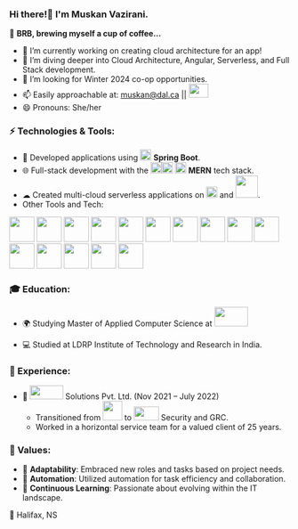 ### Hi there!👋 I'm Muskan Vazirani.
🍵 **BRB, brewing myself a cup of coffee...** 


- 🔭 I’m currently working on creating cloud architecture for an app!
- 🌱 I’m diving deeper into Cloud Architecture, Angular, Serverless, and Full Stack development.
- 🤔 I’m looking for Winter 2024 co-op opportunities.
- 📫 Easily approachable at: [muskan@dal.ca](mailto:muskan@dal.ca) || <a href="https://www.linkedin.com/in/muskan-vazirani/"><img height="25" width="35" src="https://user-images.githubusercontent.com/54678035/218378109-021c4e4c-cea6-49bd-9c2b-8bbb7b94f7cd.png"/></a>
- 😄 Pronouns: She/her

### ⚡ Technologies & Tools:

- 🔧 Developed applications using <img src="https://user-images.githubusercontent.com/54678035/219257518-7ccbf6af-403d-434b-be7a-5baa8e61d16d.svg" width="20"/> **Spring Boot**.
- 🌐 Full-stack development with the <img src="https://user-images.githubusercontent.com/54678035/219395636-a94a18b2-3dcf-41ea-8516-5f44b1a524eb.svg" width="20"/><img src="https://user-images.githubusercontent.com/54678035/219257515-f7115cc7-d2f6-4f37-8471-72f4bb4a6574.svg" width="20"/> <img src="https://user-images.githubusercontent.com/54678035/219395885-fd86087d-e9bc-451a-bc8d-fa64d3ad64a9.svg" width="20"/> **MERN** tech stack.
- ☁ Created multi-cloud serverless applications on <img src="https://upload.wikimedia.org/wikipedia/commons/9/93/Amazon_Web_Services_Logo.svg" width="20"/> and  <img src="https://www.vectorlogo.zone/logos/google_cloud/google_cloud-ar21.svg" width="40"/>.
- Other Tools and Tech:

<img src = "https://github.com/muskanvazirani/muskanvazirani/assets/38426217/41b77929-eb4d-41ad-a9a7-d2f29254143b" width = "45" height ="45"/>
<img src = "https://github.com/muskanvazirani/muskanvazirani/assets/38426217/f6b8f6b6-9cb3-4c88-8222-cd164814e74e" width = "45" height ="45"/>
<img src = "https://github.com/muskanvazirani/muskanvazirani/assets/38426217/e04b07c1-f38d-4ce9-aa3e-184d65e1402a" width = "45" height ="45"/>
<img src = "https://github.com/muskanvazirani/muskanvazirani/assets/38426217/47875564-be5f-4f4f-ad19-343e8fe812d6" width = "45" height ="45"/>
<img src = "https://github.com/muskanvazirani/muskanvazirani/assets/38426217/473db968-c5af-4407-b632-2f033aee22de" width = "45" height ="45"/>
<img src = "https://github.com/muskanvazirani/muskanvazirani/assets/38426217/ea40ea70-cfb0-4934-97ed-7f7cc17ddf77" width = "45" height ="45"/>
<img src = "https://github.com/muskanvazirani/muskanvazirani/assets/38426217/061c01fb-2c09-4886-8ea3-1322aa88d234" width = "45" height ="45"/>
<img src = "https://github.com/muskanvazirani/muskanvazirani/assets/38426217/f9590515-1f2f-4470-9373-573d8ed8b17a" width = "45" height ="45"/>
<img src = "https://github.com/muskanvazirani/muskanvazirani/assets/38426217/d40bd3b7-f269-4e0f-bede-fa18d6b8f600" width = "45" height ="45"/>
<img src = "https://github.com/muskanvazirani/muskanvazirani/assets/38426217/8ce5cd87-82fa-491d-8b97-7913c02ca342" width = "45" height ="45"/>
<img src = "https://github.com/muskanvazirani/muskanvazirani/assets/38426217/a6469160-8c1e-4690-a64f-6fdeed1f35cd" width = "45" height ="45"/>
<img src = "https://github.com/muskanvazirani/muskanvazirani/assets/38426217/485593a5-4feb-41fb-b38e-e4284a5eb2bf" width = "45" height ="45"/>
<img src = "https://github.com/muskanvazirani/muskanvazirani/assets/38426217/6d28a988-5535-4fb1-9f62-f0f782b4450b" width = "45" height ="45"/>
<img src = "https://github.com/muskanvazirani/muskanvazirani/assets/38426217/3972db63-312a-45eb-a0d1-2a85cb27f5ab" width = "45" height ="45"/>
<img src = "https://github.com/muskanvazirani/muskanvazirani/assets/38426217/0ee28b7d-0c06-4194-8e57-48874e746175" width = "45" height ="45"/>

### 🎓 Education:

- 🌍 Studying Master of Applied Computer Science at <img src="https://github.com/muskanvazirani/muskanvazirani/assets/38426217/245c8019-74b9-47b1-b759-560a595083f7" width="60" height="35"/>

- 💻 Studied at LDRP Institute of Technology and Research in India.

### 💼 Experience:

- 🏢 <img src="https://github.com/muskanvazirani/muskanvazirani/assets/38426217/85e070a4-47c6-4fef-82cd-a4fb98bae813" width="60" height="25"/> Solutions Pvt. Ltd. (Nov 2021 – July 2022) 
  - Transitioned from <img src="https://upload.wikimedia.org/wikipedia/fr/2/2e/Java_Logo.svg" width="35" height="35"/> to <img src="https://upload.wikimedia.org/wikipedia/commons/5/59/SAP_2011_logo.svg" width="45" height="25"/> Security and GRC.
  - Worked in a horizontal service team for a valued client of 25 years.

### 📌 Values:

- 🔄 **Adaptability**: Embraced new roles and tasks based on project needs.
- 🤖 **Automation**: Utilized automation for task efficiency and collaboration.
- 🌟 **Continuous Learning**: Passionate about evolving within the IT landscape.

📍 Halifax, NS


